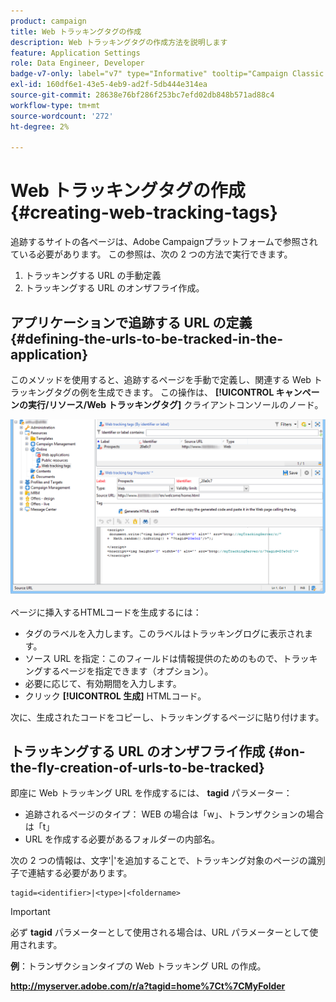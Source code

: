 ```yaml
---
product: campaign
title: Web トラッキングタグの作成
description: Web トラッキングタグの作成方法を説明します
feature: Application Settings
role: Data Engineer, Developer
badge-v7-only: label="v7" type="Informative" tooltip="Campaign Classic v7 にのみ適用されます"
exl-id: 160df6e1-43e5-4eb9-ad2f-5db444e314ea
source-git-commit: 28638e76bf286f253bc7efd02db848b571ad88c4
workflow-type: tm+mt
source-wordcount: '272'
ht-degree: 2%

---
```


# Web トラッキングタグの作成{#creating-web-tracking-tags}

追跡するサイトの各ページは、Adobe Campaignプラットフォームで参照されている必要があります。 この参照は、次の 2 つの方法で実行できます。

1. トラッキングする URL の手動定義
1. トラッキングする URL のオンザフライ作成。

## アプリケーションで追跡する URL の定義 {#defining-the-urls-to-be-tracked-in-the-application}

このメソッドを使用すると、追跡するページを手動で定義し、関連する Web トラッキングタグの例を生成できます。 この操作は、 **[!UICONTROL キャンペーンの実行/リソース/Web トラッキングタグ]** クライアントコンソールのノード。

![](assets/d_ncs_integration_webtracking_screen.png)

ページに挿入するHTMLコードを生成するには：

* タグのラベルを入力します。このラベルはトラッキングログに表示されます。
* ソース URL を指定：このフィールドは情報提供のためのもので、トラッキングするページを指定できます（オプション）。
* 必要に応じて、有効期間を入力します。
* クリック **[!UICONTROL 生成]** HTMLコード。

次に、生成されたコードをコピーし、トラッキングするページに貼り付けます。

## トラッキングする URL のオンザフライ作成 {#on-the-fly-creation-of-urls-to-be-tracked}

即座に Web トラッキング URL を作成するには、 **tagid** パラメーター：

* 追跡されるページのタイプ： WEB の場合は「w」、トランザクションの場合は「t」
* URL を作成する必要があるフォルダーの内部名。

次の 2 つの情報は、文字&#39;|&#39;を追加することで、トラッキング対象のページの識別子で連結する必要があります。

```
tagid=<identifier>|<type>|<foldername>
```

>[!IMPORTANT]
>
>必ず **tagid** パラメーターとして使用される場合は、URL パラメーターとして使用されます。

**例**：トランザクションタイプの Web トラッキング URL の作成。

**http://myserver.adobe.com/r/a?tagid=home%7Ct%7CMyFolder**
